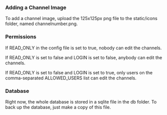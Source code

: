 ### Adding a Channel Image

To add a channel image, upload the 125x125px png file to the static/icons folder, named channelnumber.png.

### Permissions

If READ_ONLY in the config file is set to true, nobody can edit the channels.

If READ_ONLY is set to false and LOGIN is set to false, anybody can edit the channels.

If READ_ONLY is set to false and LOGIN is set to true, only users on the comma-separated ALLOWED_USERS list can edit the channels.

### Database

Right now, the whole database is stored in a sqlite file in the db folder. To back up the database, just make a copy of this file.